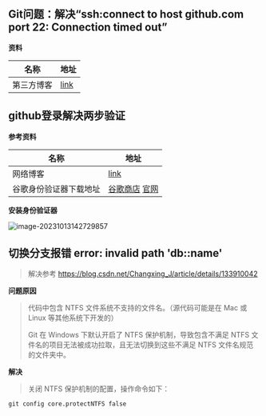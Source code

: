 ## Git问题：解决“ssh:connect to host github.com port 22: Connection timed out”

**资料**

| 名称       | 地址                                                         |
| ---------- | ------------------------------------------------------------ |
| 第三方博客 | [link](https://blog.csdn.net/weixin_45637036/article/details/106560217) |

## github登录解决两步验证

**参考资料**

| 名称                   | 地址                                                         |
| ---------------------- | ------------------------------------------------------------ |
| 网络博客               | [link](https://blog.csdn.net/qq_42611074/article/details/133377164?utm_medium=distribute.pc_relevant.none-task-blog-2~default~baidujs_baidulandingword~default-0-133377164-blog-103712414.235^v38^pc_relevant_anti_t3_base&spm=1001.2101.3001.4242.1&utm_relevant_index=1) |
| 谷歌身份验证器下载地址 | [谷歌商店](https://chromewebstore.google.com/detail/%E8%BA%AB%E4%BB%BD%E9%AA%8C%E8%AF%81%E5%99%A8/bhghoamapcdpbohphigoooaddinpkbai)  [官网](https://authenticator.cc/) |

**安装身份验证器**

![image-20231013142729857](https://gitee.com/yaolliuyang/blogImages/raw/master/blogImages/image-20231013142729857.png)

## 切换分支报错 error: invalid path 'db::name'

> 解决参考          https://blog.csdn.net/Changxing_J/article/details/133910042

**问题原因**

> 代码中包含 NTFS 文件系统不支持的文件名。（源代码可能是在 Mac 或 Linux 等其他系统下开发的）
>
> Git 在 Windows 下默认开启了 NTFS 保护机制，导致包含不满足 NTFS 文件名的项目无法被成功拉取，且无法切换到这些不满足 NTFS 文件名规范的文件夹中。

**解决**

> 关闭 NTFS 保护机制的配置，操作命令如下：

```shell
git config core.protectNTFS false
```

